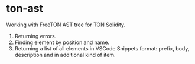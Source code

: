 # ton-ast
Working with FreeTON AST tree for TON Solidity.

1. Returning errors.
2. Finding element by position and name.
3. Returning a list of all elements in VSCode Snippets format: prefix, body, description and in additional kind of item.

